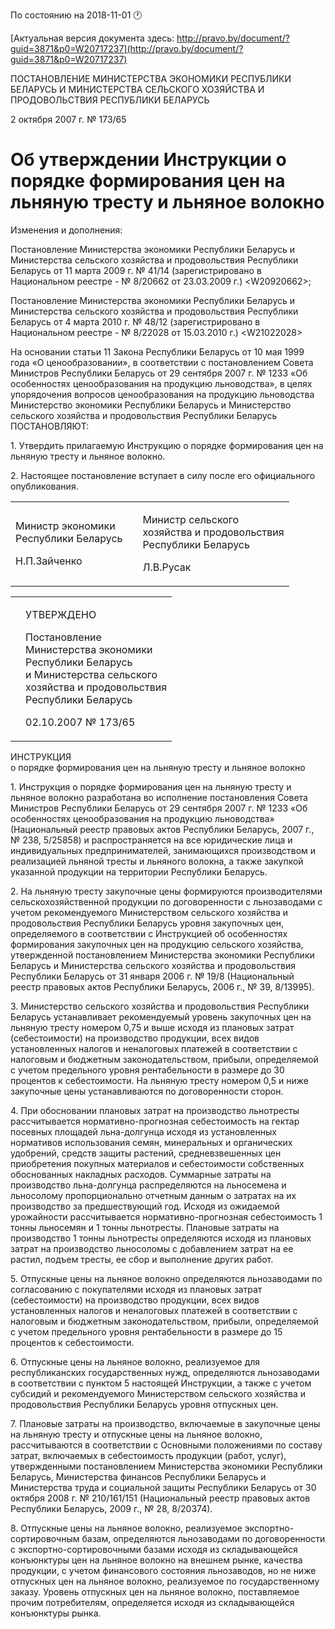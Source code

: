 По состоянию на 2018-11-01 &#x1F550;

[Актуальная версия документа здесь: http://pravo.by/document/?guid=3871&p0=W20717237](http://pravo.by/document/?guid=3871&p0=W20717237)

<p>ПОСТАНОВЛЕНИЕ МИНИСТЕРСТВА ЭКОНОМИКИ РЕСПУБЛИКИ БЕЛАРУСЬ И МИНИСТЕРСТВА СЕЛЬСКОГО ХОЗЯЙСТВА И ПРОДОВОЛЬСТВИЯ РЕСПУБЛИКИ БЕЛАРУСЬ</p>
<p>2 октября 2007 г. № 173/65</p>
<h1>Об утверждении Инструкции о порядке формирования цен на льняную тресту и льняное волокно</h1>
<p>Изменения и дополнения:</p>
<p>Постановление Министерства экономики Республики Беларусь и Министерства сельского хозяйства и продовольствия Республики Беларусь от 11 марта 2009 г. № 41/14 (зарегистрировано в Национальном реестре - № 8/20662 от 23.03.2009 г.) &lt;W20920662&gt;;</p>
<p>Постановление Министерства экономики Республики Беларусь и Министерства сельского хозяйства и продовольствия Республики Беларусь от 4 марта 2010 г. № 48/12 (зарегистрировано в Национальном реестре - № 8/22028 от 15.03.2010 г.) &lt;W21022028&gt;</p>
<p></p>
<p>На основании статьи 11 Закона Республики Беларусь от 10 мая 1999 года «О ценообразовании», в соответствии с постановлением Совета Министров Республики Беларусь от 29 сентября 2007 г. № 1233 «Об особенностях ценообразования на продукцию льноводства», в целях упорядочения вопросов ценообразования на продукцию льноводства Министерство экономики Республики Беларусь и Министерство сельского хозяйства и продовольствия Республики Беларусь ПОСТАНОВЛЯЮТ:</p>
<p>1. Утвердить прилагаемую Инструкцию о порядке формирования цен на льняную тресту и льняное волокно.</p>
<p>2. Настоящее постановление вступает в силу после его официального опубликования.</p>
<p></p>
<table><tr>
<td>
<p>Министр экономики<br>Республики Беларусь</p>
<p>Н.П.Зайченко</p>
</td>
<td><p></p></td>
<td>
<p>Министр сельского<br>хозяйства и продовольствия<br>Республики Беларусь</p>
<p>Л.В.Русак</p>
</td>
</tr></table>
<p></p>
<table><tr>
<td><p></p></td>
<td>
<p>УТВЕРЖДЕНО</p>
<p>Постановление <br>Министерства экономики <br>Республики Беларусь <br>и Министерства сельского <br>хозяйства и продовольствия <br>Республики Беларусь</p>
<p>02.10.2007 № 173/65</p>
</td>
</tr></table>
<p>ИНСТРУКЦИЯ<br>о порядке формирования цен на льняную тресту и льняное волокно</p>
<p>1. Инструкция о порядке формирования цен на льняную тресту и льняное волокно разработана во исполнение постановления Совета Министров Республики Беларусь от 29 сентября 2007 г. № 1233 «Об особенностях ценообразования на продукцию льноводства» (Национальный реестр правовых актов Республики Беларусь, 2007 г., № 238, 5/25858) и распространяется на все юридические лица и индивидуальных предпринимателей, занимающихся производством и реализацией льняной тресты и льняного волокна, а также закупкой указанной продукции на территории Республики Беларусь.</p>
<p>2. На льняную тресту закупочные цены формируются производителями сельскохозяйственной продукции по договоренности с льнозаводами с учетом рекомендуемого Министерством сельского хозяйства и продовольствия Республики Беларусь уровня закупочных цен, определяемого в соответствии с Инструкцией об особенностях формирования закупочных цен на продукцию сельского хозяйства, утвержденной постановлением Министерства экономики Республики Беларусь и Министерства сельского хозяйства и продовольствия Республики Беларусь от 31 января 2006 г. № 19/8 (Национальный реестр правовых актов Республики Беларусь, 2006 г., № 39, 8/13995).</p>
<p>3. Министерство сельского хозяйства и продовольствия Республики Беларусь устанавливает рекомендуемый уровень закупочных цен на льняную тресту номером 0,75 и выше исходя из плановых затрат (себестоимости) на производство продукции, всех видов установленных налогов и неналоговых платежей в соответствии с налоговым и бюджетным законодательством, прибыли, определяемой с учетом предельного уровня рентабельности в размере до 30 процентов к себестоимости. На льняную тресту номером 0,5 и ниже закупочные цены устанавливаются по договоренности сторон.</p>
<p>4. При обосновании плановых затрат на производство льнотресты рассчитывается нормативно-прогнозная себестоимость на гектар посевных площадей льна-долгунца исходя из установленных нормативов использования семян, минеральных и органических удобрений, средств защиты растений, средневзвешенных цен приобретения покупных материалов и себестоимости собственных обоснованных накладных расходов. Суммарные затраты на производство льна-долгунца распределяются на льносемена и льносолому пропорционально отчетным данным о затратах на их производство за предшествующий год. Исходя из ожидаемой урожайности рассчитывается нормативно-прогнозная себестоимость 1 тонны льносемян и 1 тонны льнотресты. Плановые затраты на производство 1 тонны льнотресты определяются исходя из плановых затрат на производство льносоломы с добавлением затрат на ее растил, подъем тресты, ее сбор и выполнение других работ.</p>
<p>5. Отпускные цены на льняное волокно определяются льнозаводами по согласованию с покупателями исходя из плановых затрат (себестоимости) на производство продукции, всех видов установленных налогов и неналоговых платежей в соответствии с налоговым и бюджетным законодательством, прибыли, определяемой с учетом предельного уровня рентабельности в размере до 15 процентов к себестоимости.</p>
<p>6. Отпускные цены на льняное волокно, реализуемое для республиканских государственных нужд, определяются льнозаводами в соответствии с пунктом 5 настоящей Инструкции, а также с учетом субсидий и рекомендуемого Министерством сельского хозяйства и продовольствия Республики Беларусь уровня отпускных цен.</p>
<p>7. Плановые затраты на производство, включаемые в закупочные цены на льняную тресту и отпускные цены на льняное волокно, рассчитываются в соответствии с Основными положениями по составу затрат, включаемых в себестоимость продукции (работ, услуг), утвержденными постановлением Министерства экономики Республики Беларусь, Министерства финансов Республики Беларусь и Министерства труда и социальной защиты Республики Беларусь от 30 октября 2008 г. № 210/161/151 (Национальный реестр правовых актов Республики Беларусь, 2009 г., № 28, 8/20374).</p>
<p>8. Отпускные цены на льняное волокно, реализуемое экспортно-сортировочным базам, определяются льнозаводами по договоренности с экспортно-сортировочными базами исходя из складывающейся конъюнктуры цен на льняное волокно на внешнем рынке, качества продукции, с учетом финансового состояния льнозаводов, но не ниже отпускных цен на льняное волокно, реализуемое по государственному заказу. Уровень отпускных цен на льняное волокно, поставляемое прочим потребителям, определяется исходя из складывающейся конъюнктуры рынка.</p>